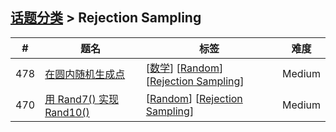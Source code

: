 <!--|This file generated by command(leetcode tag); DO NOT EDIT.            |-->
<!--+----------------------------------------------------------------------+-->
<!--|@author    openset <openset.wang@gmail.com>                           |-->
<!--|@link      https://github.com/openset                                 |-->
<!--|@home      https://github.com/tonymontaro/leetcode-hints                        |-->
<!--+----------------------------------------------------------------------+-->

## [话题分类](https://github.com/tonymontaro/leetcode-hints/blob/master/tag/README.md) > Rejection Sampling

| # | 题名 | 标签 | 难度 |
| :-: | - | - | :-: |
| 478 | [在圆内随机生成点](https://github.com/tonymontaro/leetcode-hints/tree/master/problems/generate-random-point-in-a-circle) | [[数学](https://github.com/tonymontaro/leetcode-hints/tree/master/tag/math/README.md)] [[Random](https://github.com/tonymontaro/leetcode-hints/tree/master/tag/random/README.md)] [[Rejection Sampling](https://github.com/tonymontaro/leetcode-hints/tree/master/tag/rejection-sampling/README.md)]  | Medium |
| 470 | [用 Rand7() 实现 Rand10()](https://github.com/tonymontaro/leetcode-hints/tree/master/problems/implement-rand10-using-rand7) | [[Random](https://github.com/tonymontaro/leetcode-hints/tree/master/tag/random/README.md)] [[Rejection Sampling](https://github.com/tonymontaro/leetcode-hints/tree/master/tag/rejection-sampling/README.md)]  | Medium |
